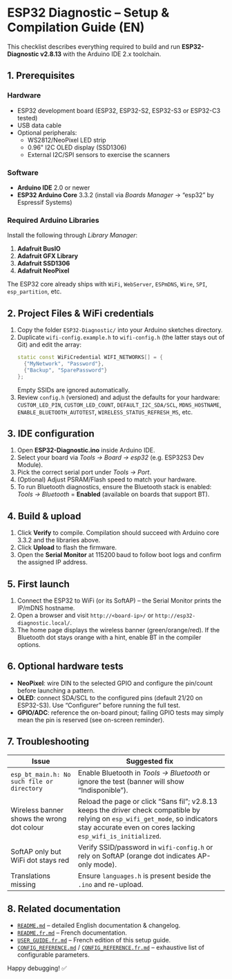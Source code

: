 # ESP32 Diagnostic – Setup & Compilation Guide (EN)

This checklist describes everything required to build and run **ESP32-Diagnostic v2.8.13** with the Arduino IDE 2.x toolchain.

## 1. Prerequisites

### Hardware
- ESP32 development board (ESP32, ESP32-S2, ESP32-S3 or ESP32-C3 tested)
- USB data cable
- Optional peripherals:
  - WS2812/NeoPixel LED strip
  - 0.96" I2C OLED display (SSD1306)
  - External I2C/SPI sensors to exercise the scanners

### Software
- **Arduino IDE** 2.0 or newer
- **ESP32 Arduino Core** 3.3.2 (install via *Boards Manager* → “esp32” by Espressif Systems)

### Required Arduino Libraries
Install the following through *Library Manager*:
1. **Adafruit BusIO**
2. **Adafruit GFX Library**
3. **Adafruit SSD1306**
4. **Adafruit NeoPixel**

The ESP32 core already ships with `WiFi`, `WebServer`, `ESPmDNS`, `Wire`, `SPI`, `esp_partition`, etc.

## 2. Project Files & WiFi credentials
1. Copy the folder `ESP32-Diagnostic/` into your Arduino sketches directory.
2. Duplicate `wifi-config.example.h` to `wifi-config.h` (the latter stays out of Git) and edit the array:
   ```cpp
   static const WiFiCredential WIFI_NETWORKS[] = {
     {"MyNetwork", "Password"},
     {"Backup", "SparePassword"}
   };
   ```
   Empty SSIDs are ignored automatically.
3. Review `config.h` (versioned) and adjust the defaults for your hardware: `CUSTOM_LED_PIN`, `CUSTOM_LED_COUNT`, `DEFAULT_I2C_SDA/SCL`, `MDNS_HOSTNAME`, `ENABLE_BLUETOOTH_AUTOTEST`, `WIRELESS_STATUS_REFRESH_MS`, etc.

## 3. IDE configuration
1. Open **ESP32-Diagnostic.ino** inside Arduino IDE.
2. Select your board via *Tools → Board → esp32* (e.g. ESP32S3 Dev Module).
3. Pick the correct serial port under *Tools → Port*.
4. (Optional) Adjust PSRAM/Flash speed to match your hardware.
5. To run Bluetooth diagnostics, ensure the Bluetooth stack is enabled: *Tools → Bluetooth* = **Enabled** (available on boards that support BT).

## 4. Build & upload
1. Click **Verify** to compile. Compilation should succeed with Arduino core 3.3.2 and the libraries above.
2. Click **Upload** to flash the firmware.
3. Open the **Serial Monitor** at 115200 baud to follow boot logs and confirm the assigned IP address.

## 5. First launch
1. Connect the ESP32 to WiFi (or its SoftAP) – the Serial Monitor prints the IP/mDNS hostname.
2. Open a browser and visit `http://<board-ip>/` or `http://esp32-diagnostic.local/`.
3. The home page displays the wireless banner (green/orange/red). If the Bluetooth dot stays orange with a hint, enable BT in the compiler options.

## 6. Optional hardware tests
- **NeoPixel**: wire DIN to the selected GPIO and configure the pin/count before launching a pattern.
- **OLED**: connect SDA/SCL to the configured pins (default 21/20 on ESP32-S3). Use “Configurer” before running the full test.
- **GPIO/ADC**: reference the on-board pinout; failing GPIO tests may simply mean the pin is reserved (see on-screen reminder).

## 7. Troubleshooting
| Issue | Suggested fix |
| --- | --- |
| `esp_bt_main.h: No such file or directory` | Enable Bluetooth in *Tools → Bluetooth* or ignore the test (banner will show “Indisponible”). |
| Wireless banner shows the wrong dot colour | Reload the page or click “Sans fil”; v2.8.13 keeps the driver check compatible by relying on `esp_wifi_get_mode`, so indicators stay accurate even on cores lacking `esp_wifi_is_initialized`. |
| SoftAP only but WiFi dot stays red | Verify SSID/password in `wifi-config.h` or rely on SoftAP (orange dot indicates AP-only mode). |
| Translations missing | Ensure `languages.h` is present beside the `.ino` and re-upload. |

## 8. Related documentation
- [`README.md`](README.md) – detailed English documentation & changelog.
- [`README.fr.md`](README.fr.md) – French documentation.
- [`USER_GUIDE.fr.md`](USER_GUIDE.fr.md) – French edition of this setup guide.
- [`CONFIG_REFERENCE.md`](CONFIG_REFERENCE.md) / [`CONFIG_REFERENCE.fr.md`](CONFIG_REFERENCE.fr.md) – exhaustive list of configurable parameters.

Happy debugging! ✅
